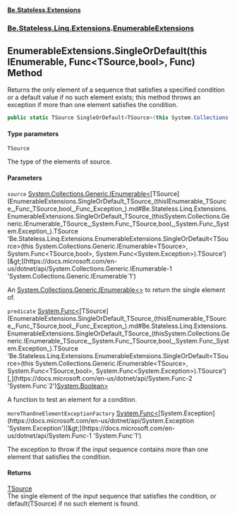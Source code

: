 #### [Be.Stateless.Extensions](README.md 'README')
### [Be.Stateless.Linq.Extensions](Be.Stateless.Linq.Extensions.md 'Be.Stateless.Linq.Extensions').[EnumerableExtensions](EnumerableExtensions.md 'Be.Stateless.Linq.Extensions.EnumerableExtensions')

## EnumerableExtensions.SingleOrDefault<TSource>(this IEnumerable<TSource>, Func<TSource,bool>, Func<Exception>) Method

Returns the only element of a sequence that satisfies a specified condition or a default value if no such element
exists; this method throws an exception if more than one element satisfies the condition.

```csharp
public static TSource SingleOrDefault<TSource>(this System.Collections.Generic.IEnumerable<TSource> source, System.Func<TSource,bool> predicate, System.Func<System.Exception> moreThanOneElementExceptionFactory);
```
#### Type parameters

<a name='Be.Stateless.Linq.Extensions.EnumerableExtensions.SingleOrDefault_TSource_(thisSystem.Collections.Generic.IEnumerable_TSource_,System.Func_TSource,bool_,System.Func_System.Exception_).TSource'></a>

`TSource`

The type of the elements of source.
#### Parameters

<a name='Be.Stateless.Linq.Extensions.EnumerableExtensions.SingleOrDefault_TSource_(thisSystem.Collections.Generic.IEnumerable_TSource_,System.Func_TSource,bool_,System.Func_System.Exception_).source'></a>

`source` [System.Collections.Generic.IEnumerable&lt;](https://docs.microsoft.com/en-us/dotnet/api/System.Collections.Generic.IEnumerable-1 'System.Collections.Generic.IEnumerable`1')[TSource](EnumerableExtensions.SingleOrDefault_TSource_(thisIEnumerable_TSource_,Func_TSource,bool_,Func_Exception_).md#Be.Stateless.Linq.Extensions.EnumerableExtensions.SingleOrDefault_TSource_(thisSystem.Collections.Generic.IEnumerable_TSource_,System.Func_TSource,bool_,System.Func_System.Exception_).TSource 'Be.Stateless.Linq.Extensions.EnumerableExtensions.SingleOrDefault<TSource>(this System.Collections.Generic.IEnumerable<TSource>, System.Func<TSource,bool>, System.Func<System.Exception>).TSource')[&gt;](https://docs.microsoft.com/en-us/dotnet/api/System.Collections.Generic.IEnumerable-1 'System.Collections.Generic.IEnumerable`1')

An [System.Collections.Generic.IEnumerable&lt;&gt;](https://docs.microsoft.com/en-us/dotnet/api/System.Collections.Generic.IEnumerable-1 'System.Collections.Generic.IEnumerable`1') to return the single element of.

<a name='Be.Stateless.Linq.Extensions.EnumerableExtensions.SingleOrDefault_TSource_(thisSystem.Collections.Generic.IEnumerable_TSource_,System.Func_TSource,bool_,System.Func_System.Exception_).predicate'></a>

`predicate` [System.Func&lt;](https://docs.microsoft.com/en-us/dotnet/api/System.Func-2 'System.Func`2')[TSource](EnumerableExtensions.SingleOrDefault_TSource_(thisIEnumerable_TSource_,Func_TSource,bool_,Func_Exception_).md#Be.Stateless.Linq.Extensions.EnumerableExtensions.SingleOrDefault_TSource_(thisSystem.Collections.Generic.IEnumerable_TSource_,System.Func_TSource,bool_,System.Func_System.Exception_).TSource 'Be.Stateless.Linq.Extensions.EnumerableExtensions.SingleOrDefault<TSource>(this System.Collections.Generic.IEnumerable<TSource>, System.Func<TSource,bool>, System.Func<System.Exception>).TSource')[,](https://docs.microsoft.com/en-us/dotnet/api/System.Func-2 'System.Func`2')[System.Boolean](https://docs.microsoft.com/en-us/dotnet/api/System.Boolean 'System.Boolean')[&gt;](https://docs.microsoft.com/en-us/dotnet/api/System.Func-2 'System.Func`2')

A function to test an element for a condition.

<a name='Be.Stateless.Linq.Extensions.EnumerableExtensions.SingleOrDefault_TSource_(thisSystem.Collections.Generic.IEnumerable_TSource_,System.Func_TSource,bool_,System.Func_System.Exception_).moreThanOneElementExceptionFactory'></a>

`moreThanOneElementExceptionFactory` [System.Func&lt;](https://docs.microsoft.com/en-us/dotnet/api/System.Func-1 'System.Func`1')[System.Exception](https://docs.microsoft.com/en-us/dotnet/api/System.Exception 'System.Exception')[&gt;](https://docs.microsoft.com/en-us/dotnet/api/System.Func-1 'System.Func`1')

The exception to throw if the input sequence contains more than one element that satisfies the condition.

#### Returns
[TSource](EnumerableExtensions.SingleOrDefault_TSource_(thisIEnumerable_TSource_,Func_TSource,bool_,Func_Exception_).md#Be.Stateless.Linq.Extensions.EnumerableExtensions.SingleOrDefault_TSource_(thisSystem.Collections.Generic.IEnumerable_TSource_,System.Func_TSource,bool_,System.Func_System.Exception_).TSource 'Be.Stateless.Linq.Extensions.EnumerableExtensions.SingleOrDefault<TSource>(this System.Collections.Generic.IEnumerable<TSource>, System.Func<TSource,bool>, System.Func<System.Exception>).TSource')  
The single element of the input sequence that satisfies the condition, or default(TSource) if no such element is
found.
